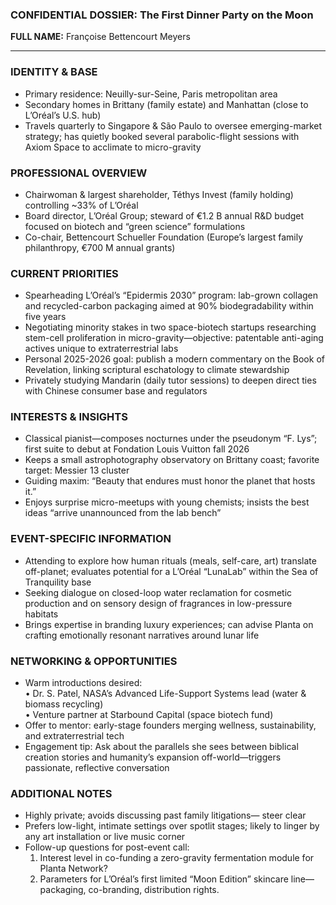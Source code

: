 ### CONFIDENTIAL DOSSIER: The First Dinner Party on the Moon

**FULL NAME:** Françoise Bettencourt Meyers

---
### IDENTITY & BASE
- Primary residence: Neuilly-sur-Seine, Paris metropolitan area  
- Secondary homes in Brittany (family estate) and Manhattan (close to L’Oréal’s U.S. hub)  
- Travels quarterly to Singapore & São Paulo to oversee emerging-market strategy; has quietly booked several parabolic-flight sessions with Axiom Space to acclimate to micro-gravity

### PROFESSIONAL OVERVIEW
- Chairwoman & largest shareholder, Téthys Invest (family holding) controlling ~33% of L’Oréal  
- Board director, L’Oréal Group; steward of €1.2 B annual R&D budget focused on biotech and “green science” formulations  
- Co-chair, Bettencourt Schueller Foundation (Europe’s largest family philanthropy, €700 M annual grants)

### CURRENT PRIORITIES
- Spearheading L’Oréal’s “Epidermis 2030” program: lab-grown collagen and recycled-carbon packaging aimed at 90% biodegradability within five years  
- Negotiating minority stakes in two space-biotech startups researching stem-cell proliferation in micro-gravity—objective: patentable anti-aging actives unique to extraterrestrial labs  
- Personal 2025-2026 goal: publish a modern commentary on the Book of Revelation, linking scriptural eschatology to climate stewardship  
- Privately studying Mandarin (daily tutor sessions) to deepen direct ties with Chinese consumer base and regulators

### INTERESTS & INSIGHTS
- Classical pianist—composes nocturnes under the pseudonym “F. Lys”; first suite to debut at Fondation Louis Vuitton fall 2026  
- Keeps a small astrophotography observatory on Brittany coast; favorite target: Messier 13 cluster  
- Guiding maxim: “Beauty that endures must honor the planet that hosts it.”  
- Enjoys surprise micro-meetups with young chemists; insists the best ideas “arrive unannounced from the lab bench”

### EVENT-SPECIFIC INFORMATION
- Attending to explore how human rituals (meals, self-care, art) translate off-planet; evaluates potential for a L’Oréal “LunaLab” within the Sea of Tranquility base  
- Seeking dialogue on closed-loop water reclamation for cosmetic production and on sensory design of fragrances in low-pressure habitats  
- Brings expertise in branding luxury experiences; can advise Planta on crafting emotionally resonant narratives around lunar life

### NETWORKING & OPPORTUNITIES
- Warm introductions desired:  
  • Dr. S. Patel, NASA’s Advanced Life-Support Systems lead (water & biomass recycling)  
  • Venture partner at Starbound Capital (space biotech fund)  
- Offer to mentor: early-stage founders merging wellness, sustainability, and extraterrestrial tech  
- Engagement tip: Ask about the parallels she sees between biblical creation stories and humanity’s expansion off-world—triggers passionate, reflective conversation

### ADDITIONAL NOTES
- Highly private; avoids discussing past family litigations— steer clear  
- Prefers low-light, intimate settings over spotlit stages; likely to linger by any art installation or live music corner  
- Follow-up questions for post-event call:  
  1. Interest level in co-funding a zero-gravity fermentation module for Planta Network?  
  2. Parameters for L’Oréal’s first limited “Moon Edition” skincare line—packaging, co-branding, distribution rights.